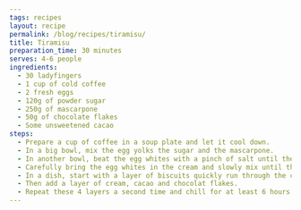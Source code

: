 ```yaml
---
tags: recipes
layout: recipe
permalink: /blog/recipes/tiramisu/
title: Tiramisu
preparation_time: 30 minutes
serves: 4-6 people
ingredients:
  - 30 ladyfingers
  - 1 cup of cold coffee
  - 2 fresh eggs
  - 120g of powder sugar
  - 250g of mascarpone
  - 50g of chocolate flakes
  - Some unsweetened cacao
steps:
  - Prepare a cup of coffee in a soup plate and let it cool down.
  - In a big bowl, mix the egg yolks the sugar and the mascarpone.
  - In another bowl, beat the egg whites with a pinch of salt until they are fluffy.
  - Carefully bring the egg whites in the cream and slowly mix until they are properly blent in.
  - In a dish, start with a layer of biscuits quickly run through the coffee. It’s important they don’t get soaked, as they will release the juice leading to a soaggy result.
  - Then add a layer of cream, cacao and chocolat flakes.
  - Repeat these 4 layers a second time and chill for at least 6 hours.
---
```


